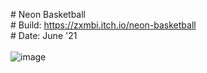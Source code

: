 \# Neon Basketball <br />
\# Build: https://zxmbi.itch.io/neon-basketball <br />
\# Date: June '21 <br />
<br />
![image](https://github.com/zxmbi-x/Neon-Basketball/assets/58275457/98d15ffe-8b30-499d-91a8-d7ae2adbb35a)
